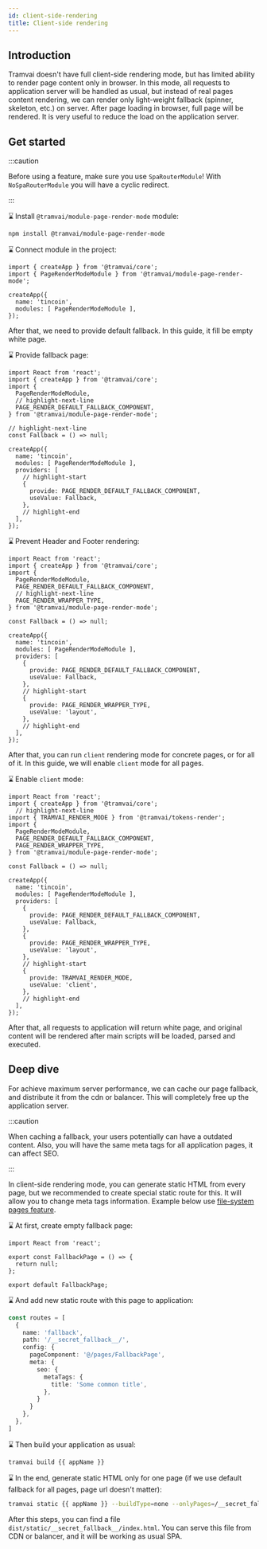 ```yaml
---
id: client-side-rendering
title: Client-side rendering
---
```


## Introduction

Tramvai doesn't have full client-side rendering mode, but has limited ability to render page content only in browser.
In this mode, all requests to application server will be handled as usual, but instead of real pages content rendering, we can render only light-weight fallback (spinner, skeleton, etc.) on server.
After page loading in browser, full page will be rendered.
It is very useful to reduce the load on the application server.

## Get started

:::caution

Before using a feature, make sure you use `SpaRouterModule`!
With `NoSpaRouterModule` you will have a cyclic redirect.

:::

:hourglass: Install `@tramvai/module-page-render-mode` module:

```bash npm2yarn
npm install @tramvai/module-page-render-mode
```

:hourglass: Сonnect module in the project:

```tsx
import { createApp } from '@tramvai/core';
import { PageRenderModeModule } from '@tramvai/module-page-render-mode';

createApp({
  name: 'tincoin',
  modules: [ PageRenderModeModule ],
});
```

After that, we need to provide default fallback.
In this guide, it fill be empty white page.

:hourglass: Provide fallback page:

```tsx
import React from 'react';
import { createApp } from '@tramvai/core';
import {
  PageRenderModeModule,
  // highlight-next-line
  PAGE_RENDER_DEFAULT_FALLBACK_COMPONENT,
} from '@tramvai/module-page-render-mode';

// highlight-next-line
const Fallback = () => null;

createApp({
  name: 'tincoin',
  modules: [ PageRenderModeModule ],
  providers: [
    // highlight-start
    {
      provide: PAGE_RENDER_DEFAULT_FALLBACK_COMPONENT,
      useValue: Fallback,
    },
    // highlight-end
  ],
});
```

:hourglass: Prevent Header and Footer rendering:

```tsx
import React from 'react';
import { createApp } from '@tramvai/core';
import {
  PageRenderModeModule,
  PAGE_RENDER_DEFAULT_FALLBACK_COMPONENT,
  // highlight-next-line
  PAGE_RENDER_WRAPPER_TYPE,
} from '@tramvai/module-page-render-mode';

const Fallback = () => null;

createApp({
  name: 'tincoin',
  modules: [ PageRenderModeModule ],
  providers: [
    {
      provide: PAGE_RENDER_DEFAULT_FALLBACK_COMPONENT,
      useValue: Fallback,
    },
    // highlight-start
    {
      provide: PAGE_RENDER_WRAPPER_TYPE,
      useValue: 'layout',
    },
    // highlight-end
  ],
});
```

After that, you can run `client` rendering mode for concrete pages, or for all of it.
In this guide, we will enable `client` mode for all pages.

:hourglass: Enable `client` mode:

```tsx
import React from 'react';
import { createApp } from '@tramvai/core';
  // highlight-next-line
import { TRAMVAI_RENDER_MODE } from '@tramvai/tokens-render';
import {
  PageRenderModeModule,
  PAGE_RENDER_DEFAULT_FALLBACK_COMPONENT,
  PAGE_RENDER_WRAPPER_TYPE,
} from '@tramvai/module-page-render-mode';

const Fallback = () => null;

createApp({
  name: 'tincoin',
  modules: [ PageRenderModeModule ],
  providers: [
    {
      provide: PAGE_RENDER_DEFAULT_FALLBACK_COMPONENT,
      useValue: Fallback,
    },
    {
      provide: PAGE_RENDER_WRAPPER_TYPE,
      useValue: 'layout',
    },
    // highlight-start
    {
      provide: TRAMVAI_RENDER_MODE,
      useValue: 'client',
    },
    // highlight-end
  ],
});
```

After that, all requests to application will return white page, and original content will be rendered after main scripts will be loaded, parsed and executed.

## Deep dive

For achieve maximum server performance, we can cache our page fallback, and distribute it from the cdn or balancer.
This will completely free up the application server.

:::caution

When caching a fallback, your users potentially can have a outdated content.
Also, you will have the same meta tags for all application pages, it can affect SEO.

:::

In client-side rendering mode, you can generate static HTML from every page, but we recommended to create special static route for this.
It will allow you to change meta tags information.
Example below use [file-system pages feature](features/routing/file-system-pages.md#file-system-pages).

:hourglass: At first, create empty fallback page:

```tsx title="pages/FallbackPage.tsx"
import React from 'react';

export const FallbackPage = () => {
  return null;
};

export default FallbackPage;
```

:hourglass: And add new static route with this page to application:

```ts
const routes = [
  {
    name: 'fallback',
    path: '/__secret_fallback__/',
    config: {
      pageComponent: '@/pages/FallbackPage',
      meta: {
        seo: {
          metaTags: {
            title: 'Some common title',
          },
        }
      }
    },
  },
]
```

:hourglass: Then build your application as usual:

```bash
tramvai build {{ appName }}
```

:hourglass: In the end, generate static HTML only for one page (if we use default fallback for all pages, page url doesn't matter):

```bash
tramvai static {{ appName }} --buildType=none --onlyPages=/__secret_fallback__/
```

After this steps, you can find a file `dist/static/__secret_fallback__/index.html`.
You can serve this file from CDN or balancer, and it will be working as usual SPA.
